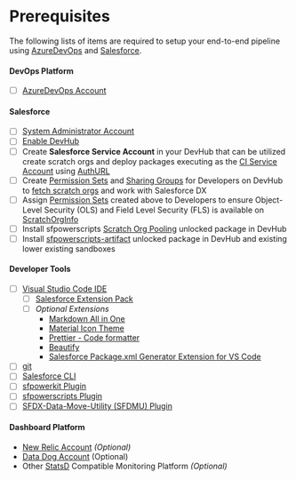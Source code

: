 # Prerequisites



The following lists of items are required to setup your end-to-end pipeline using [AzureDevOps](https://azure.microsoft.com/en-au/services/devops/#overview) and [Salesforce](https://www.salesforce.com/).‌

#### DevOps Platform <a id="devops-platform"></a>

* [ ] ​[AzureDevOps Account](https://azure.microsoft.com/en-au/services/devops/#overview)

#### Salesforce <a id="salesforce"></a>

* [ ] ​[System Administrator Account](https://help.salesforce.com/s/articleView?id=How-to-change-Administrators-1327365222554&language=en_US&r=https%3A%2F%2Fwww.google.com%2F&type=1)​
* [ ] ​[Enable DevHub](https://help.salesforce.com/s/articleView?id=sf.sfdx_setup_enable_devhub.htm&type=5)​
* [ ] Create **Salesforce Service Account** in your DevHub that can be utilized create scratch orgs and deploy packages executing as the [CI Service Account](https://sfpowerscripts.dxatscale.io/getting-started/prerequisites#create-a-ci-service-user-in-production) using [AuthURL](https://developer.salesforce.com/docs/atlas.en-us.sfdx_cli_reference.meta/sfdx_cli_reference/cli_reference_auth_sfdxurl.htm)​
* [ ] Create [Permission Sets](https://developer.salesforce.com/docs/atlas.en-us.securityImplGuide.meta/securityImplGuide/perm_sets_overview.htm#:~:text=A%20permission%20set%20is%20a,access%20without%20changing%20their%20profiles.&text=Users%20can%20have%20only%20one,can%20have%20multiple%20permission%20sets.) and [Sharing Groups](https://sfpowerscripts.dxatscale.io/getting-started/prerequisites#grant-developers-access-to-scratch-org-pools) for Developers on DevHub to [fetch scratch orgs](https://github.com/Accenture/sfpowerkit/wiki/Getting-started-with-ScratchOrg-Pooling#4-fetch-scratch-org-from-a-pool) and work with Salesforce DX
* [ ] Assign [Permission Sets](https://developer.salesforce.com/docs/atlas.en-us.securityImplGuide.meta/securityImplGuide/perm_sets_overview.htm#:~:text=A%20permission%20set%20is%20a,access%20without%20changing%20their%20profiles.&text=Users%20can%20have%20only%20one,can%20have%20multiple%20permission%20sets.) created above to Developers to ensure Object-Level Security \(OLS\) and Field Level Security \(FLS\) is available on [ScratchOrgInfo](https://developer.salesforce.com/docs/atlas.en-us.api.meta/api/sforce_api_objects_scratchorginfo.htm)​
* [ ] Install sfpowerscripts [Scratch Org Pooling](https://github.com/Accenture/sfpowerscripts/tree/develop/prerequisites/scratchorgpool) unlocked package in DevHub
* [ ] Install [sfpowerscripts-artifact](https://github.com/Accenture/sfpowerscripts/tree/develop/prerequisites/sfpowerscripts-artifact) unlocked package in DevHub and existing lower existing sandboxes

#### Developer Tools <a id="developer-tools"></a>

* [ ] ​[Visual Studio Code IDE](https://code.visualstudio.com/download)​
  * [ ] ​[Salesforce Extension Pack](https://marketplace.visualstudio.com/items?itemName=salesforce.salesforcedx-vscode)​
  * [ ] _Optional Extensions_​
    * ​[Markdown All in One](https://marketplace.visualstudio.com/items?itemName=yzhang.markdown-all-in-one)​
    * ​[Material Icon Theme](https://marketplace.visualstudio.com/items?itemName=PKief.material-icon-theme)​
    * ​[Prettier - Code formatter](https://marketplace.visualstudio.com/items?itemName=esbenp.prettier-vscode)​
    * ​[Beautify](https://marketplace.visualstudio.com/items?itemName=HookyQR.beautify)
    * [Salesforce Package.xml Generator Extension for VS Code](https://marketplace.visualstudio.com/items?itemName=VignaeshRamA.sfdx-package-xml-generator)​
* [ ] ​[git](https://git-scm.com/)​
* [ ] ​[Salesforce CLI](https://www.npmjs.com/package/sfdx-cli)​
* [ ] ​[sfpowerkit Plugin](https://github.com/dxatscale/sfpowerkit)​
* [ ] ​[sfpowerscripts Plugin](https://github.com/Accenture/sfpowerscripts)​
* [ ] ​[SFDX-Data-Move-Utility \(SFDMU\) Plugin](https://github.com/forcedotcom/SFDX-Data-Move-Utility)​

#### Dashboard Platform <a id="dashboard-platform"></a>

* ​[New Relic Account](https://newrelic.com/signup) _\(Optional\)_
* [Data Dog Account](https://www.datadoghq.com/) \(Optional\)
* Other [StatsD](https://github.com/statsd/statsd) Compatible Monitoring Platform _\(Optional\)_

